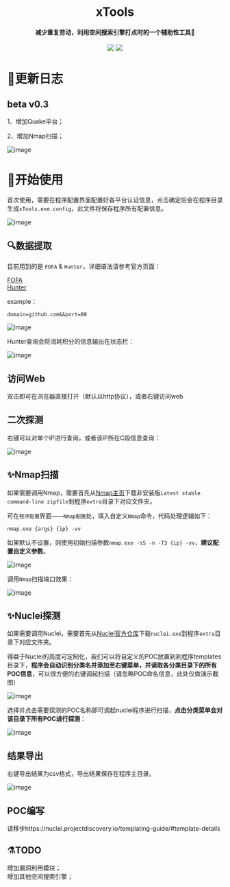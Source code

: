 <h1 align="center">
xTools
</h1>
<h4 align="center">减少重复劳动，利用空间搜索引擎打点时的一个辅助性工具🚀</h4>
<p align="center">
<a href="https://github.com/xfiftyone/xTools/issues"><img src="https://img.shields.io/badge/contributions-welcome-brightgreen.svg?style=flat"></a>
<a href="https://github.com/xfiftyone/xTools/releases"><img src="https://img.shields.io/github/release/xfiftyone/xTools"></a>
</p>

# 🚩更新日志
## beta v0.3

1、增加Quake平台；

2、增加Nmap扫描；


![image](https://user-images.githubusercontent.com/45651912/147528315-5b794f0a-6c35-4563-824d-fb0a95eacb83.png)



#  🎉开始使用

首次使用，需要在程序配置界面配置好各平台认证信息，点击确定后会在程序目录生成`xTools.exe.config`，此文件将保存程序所有配置信息。

![image](https://user-images.githubusercontent.com/45651912/147564956-4b392e41-d03e-491a-82b2-153e63cdb061.png)

  
## 🔍数据提取

目前用到的是 `FOFA` & `Hunter`，详细语法请参考官方页面：  

[FOFA](https://fofa.so/)  
[Hunter](https://hunter.qianxin.com/)

example：

```
domain=github.com&&port=80
```
![image](https://user-images.githubusercontent.com/45651912/147092665-7f6dfc8f-1325-4740-a364-382a6d039ca6.png)
 
 Hunter查询会将消耗积分的信息输出在状态栏：
 
 ![image](https://user-images.githubusercontent.com/45651912/147092824-d529925f-5611-45de-ae8e-a205bd6f75cd.png)

## 访问Web

双击即可在浏览器直接打开（默认以http协议），或者右键访问web

## 二次探测

右键可以对单个IP进行查询，或者该IP所在C段信息查询：

![image](https://user-images.githubusercontent.com/45651912/147093207-c34b40a8-39cd-4b33-9b9f-dc75c26815c2.png)  

## ✨Nmap扫描

如果需要调用Nmap，需要首先从[Nmap主页](https://nmap.org/download.html)下载非安装版`Latest stable command-line zipfile`到程序`extra`目录下对应文件夹。  

可在`程序配置`界面——`Nmap配置`处，填入自定义`Nmap`命令，代码处理逻辑如下：  

```
nmap.exe {args} {ip} -vv
``` 
如果默认不设置，则使用初始扫描参数`nmap.exe -sS -n -T3 {ip} -vv`，**建议配置自定义参数**。

![image](https://user-images.githubusercontent.com/45651912/147377162-346c1512-6b73-4e06-83d1-3c442fe4bcbe.png)

调用`Nmap`扫描端口效果：  

![image](https://user-images.githubusercontent.com/45651912/147377174-375f244f-8eba-46d4-a374-464ff378b69f.png)


## ✨Nuclei探测
如果需要调用Nuclei，需要首先从[Nuclei官方仓库](https://github.com/projectdiscovery/nuclei)下载`nuclei.exe`到程序`extra`目录下对应文件夹。  

得益于Nuclei的高度可定制化，我们可以将自定义的POC放置到到程序templates目录下，**程序会自动识别分类名并添加至右键菜单，并读取各分类目录下的所有POC信息**，可以很方便的右键调起扫描（请忽略POC命名信息，此处仅做演示截图）

![image](https://user-images.githubusercontent.com/45651912/147093914-23feed79-fd89-4315-9f42-351d897ce832.png)

选择并点击需要探测的POC名称即可调起nuclei程序进行扫描，**点击分类菜单会对该目录下所有POC进行探测**：

![image](https://user-images.githubusercontent.com/45651912/147099691-fbeda6d1-ffe5-4ebd-8b6b-fce398bf72c0.png)

## 结果导出

右键导出结果为csv格式，导出结果保存在程序主目录。

![image](https://user-images.githubusercontent.com/45651912/147102388-b633dfe1-a2ac-44e0-a126-7662ac4e2e63.png)


## POC编写

请移步https://nuclei.projectdiscovery.io/templating-guide/#template-details

## ⚗️TODO

增加漏洞利用模块；  
增加其他空间搜索引擎；
